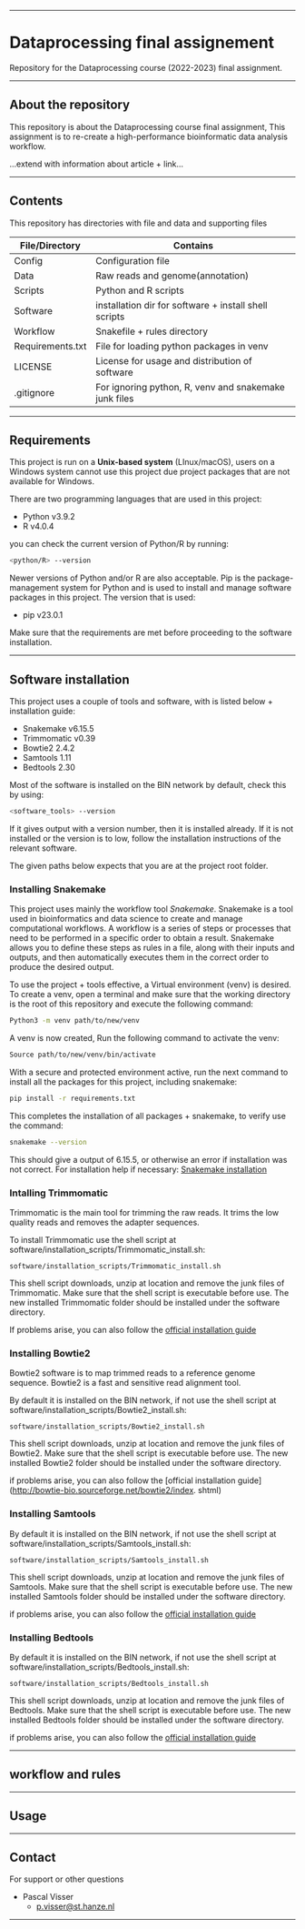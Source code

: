 --------------------------------------------------------------------------------

# Dataprocessing final assignement 
Repository for the Dataprocessing course (2022-2023) final assignment.

--------------------------------------------------------------------------------
## About the repository
This repository is about the Dataprocessing course final assignment, This assignment is to re-create a high-performance bioinformatic data analysis workflow. 

...extend with information about article + link...

--------------------------------------------------------------------------------

## Contents
This repository has directories with file and data and supporting files

|File/Directory    |Contains                                              |
|---               |---                                                   |
|Config            |Configuration file                                    |
|Data              |Raw reads and genome(annotation)                      |
|Scripts           |Python and R scripts                                  |
|Software          |installation dir for software + install shell scripts |
|Workflow          |Snakefile + rules directory                           |
|Requirements.txt  |File for loading python packages in venv              |
|LICENSE           |License for usage and distribution of software        |
|.gitignore        |For ignoring python, R, venv and snakemake junk files |

--------------------------------------------------------------------------------

## Requirements

This project is run on a **Unix-based system** (LInux/macOS), users on a Windows system cannot use this project due project packages that are not available for Windows.

There are two programming languages that are used in this project:

- Python v3.9.2
- R v4.0.4

you can check the current version of Python/R by running:

```bash
<python/R> --version
```

Newer versions of Python and/or R are also acceptable. 
Pip is the package-management system for Python and is used to install and manage software packages in this project. The version that is used: 

- pip v23.0.1 

Make sure that the requirements are met before proceeding to the software installation.

--------------------------------------------------------------------------------
## Software installation 

This project uses a couple of tools and software, with is listed below + installation guide:

- Snakemake v6.15.5
- Trimmomatic v0.39
- Bowtie2 2.4.2
- Samtools 1.11
- Bedtools 2.30

Most of the software is installed on the BIN network by default, check this by using:

```bash
<software_tools> --version
```
If it gives output with a version number, then it is installed already. If it is not installed or the version is to low, follow the installation instructions of the relevant software. 

The given paths below expects that you are at the project root folder. 

### Installing Snakemake

This project uses mainly the workflow tool *Snakemake*. Snakemake is a tool used in bioinformatics and data science to create and manage computational workflows. A workflow is a series of steps or processes that need to be performed in a specific order to obtain a result. Snakemake allows you to define these steps as rules in a file, along with their inputs and outputs, and then automatically executes them in the correct order to produce the desired output.

To use the project + tools effective, a Virtual environment (venv) is desired. To create a venv, open a terminal and make sure that the working directory is the root of this repository and execute the following command:

```bash
Python3 -m venv path/to/new/venv
```

A venv is now created, Run the following command to activate the venv:

```bash
Source path/to/new/venv/bin/activate
```

With a secure and protected environment active, run the next command to install all the packages for this project, including snakemake:

```bash
pip install -r requirements.txt
```

This completes the installation of all packages + snakemake, to verify use the command:

```bash
snakemake --version
```

This should give a output of 6.15.5, or otherwise an error if installation was not correct.
For installation help if necessary: [Snakemake installation](https://snakemake.readthedocs.io/en/stable/getting_started/installation.html)

### Intalling Trimmomatic

Trimmomatic is the main tool for trimming the raw reads. It trims the low quality reads and removes the adapter sequences. 

To install Trimmomatic use the shell script at software/installation_scripts/Trimmomatic_install.sh:

```shell
software/installation_scripts/Trimmomatic_install.sh
```

This shell script downloads, unzip at location and remove the junk files of Trimmomatic. Make sure that the shell script is executable before use.
The new installed Trimmomatic folder should be installed under the software directory.

If problems arise, you can also follow the [official installation guide](http://www.usadellab.org/cms/?page=trimmomatic)

### Installing Bowtie2

Bowtie2 software is to map trimmed reads to a reference genome sequence. Bowtie2 is a fast and sensitive read alignment tool.

By default it is installed on the BIN network, if not use the shell script at software/installation_scripts/Bowtie2_install.sh:

```shell
software/installation_scripts/Bowtie2_install.sh
```

This shell script downloads, unzip at location and remove the junk files of Bowtie2. Make sure that the shell script is executable before use.
The new installed Bowtie2 folder should be installed under the software directory.

if problems arise, you can also follow the [official installation guide](http://bowtie-bio.sourceforge.net/bowtie2/index. shtml) 

### Installing Samtools

By default it is installed on the BIN network, if not use the shell script at software/installation_scripts/Samtools_install.sh:

```shell
software/installation_scripts/Samtools_install.sh
```

This shell script downloads, unzip at location and remove the junk files of Samtools. Make sure that the shell script is executable before use.
The new installed Samtools folder should be installed under the software directory.

if problems arise, you can also follow the [official installation guide](http://www.htslib.org/) 


### Installing Bedtools

By default it is installed on the BIN network, if not use the shell script at software/installation_scripts/Bedtools_install.sh:

```shell
software/installation_scripts/Bedtools_install.sh
```

This shell script downloads, unzip at location and remove the junk files of Bedtools. Make sure that the shell script is executable before use.
The new installed Bedtools folder should be installed under the software directory.

if problems arise, you can also follow the [official installation guide](https://bedtools.readthedocs.io/en/latest) 

--------------------------------------------------------------------------------

## workflow and rules

--------------------------------------------------------------------------------

## Usage

--------------------------------------------------------------------------------

## Contact

For support or other questions

* Pascal Visser
  * p.visser@st.hanze.nl
  
--------------------------------------------------------------------------------



